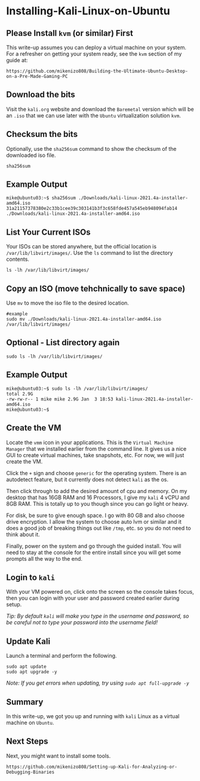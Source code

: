 # Installing-Kali-Linux-on-Ubuntu

## Please Install `kvm` (or similar) First
This write-up assumes you can deploy a virtual machine on your system. For a refresher on getting your system ready, see the `kvm` section of my guide at:

    https://github.com/mikenizo808/Building-the-Ultimate-Ubuntu-Desktop-on-a-Pre-Made-Gaming-PC


## Download the bits
Visit the `kali.org` website and download the `Baremetal` version which will be an `.iso` that we can use later with the `Ubuntu` virtualization solution `kvm`.

## Checksum the bits
Optionally, use the `sha256sum` command to show the checksum of the downloaded iso file.

    sha256sum


## Example Output

    mike@ubuntu03:~$ sha256sum ./Downloads/kali-linux-2021.4a-installer-amd64.iso 
    31a21157378380e2c33b1cee39c303141b3f3c658fde457a545eb948094fab14  ./Downloads/kali-linux-2021.4a-installer-amd64.iso

## List Your Current ISOs
Your ISOs can be stored anywhere, but the official location is `/var/lib/libvirt/images/`. Use the `ls` command to list the directory contents.

    ls -lh /var/lib/libvirt/images/

## Copy an ISO (move tehchnically to save space)
Use `mv` to move the iso file to the desired location.

    #example
    sudo mv ./Downloads/kali-linux-2021.4a-installer-amd64.iso /var/lib/libvirt/images/

## Optional - List directory again

    sudo ls -lh /var/lib/libvirt/images/

## Example Output

    mike@ubuntu03:~$ sudo ls -lh /var/lib/libvirt/images/
    total 2.9G
    -rw-rw-r-- 1 mike mike 2.9G Jan  3 18:53 kali-linux-2021.4a-installer-amd64.iso
    mike@ubuntu03:~$ 

## Create the VM
Locate the `vmm` icon in your applications.  This is the `Virtual Machine Manager` that we installed earlier from the command line.  It gives us a nice GUI to create virtual machines, take snapshots, etc.  For now, we will just create the VM.

Click the `+` sign and choose `generic` for the operating system.  There is an autodetect feature, but it currently does not detect `kali` as the os.

Then click through to add the desired amount of cpu and memory.  On my desktop that has 16GB RAM and 16 Processors, I give my `kali` 4 vCPU and 8GB RAM.  This is totally up to you though since you can go light or heavy.

For disk, be sure to give enough space.  I go with 80 GB and also choose drive encryption.  I allow the system to choose auto lvm or similar and it does a good job of breaking things out like `/tmp`, etc. so you do not need to think about it.

Finally, power on the system and go through the guided install.  You will need to stay at the console for the entire install since you will get some prompts all the way to the end.

## Login to `kali`
With your VM powered on, click onto the screen so the console takes focus, then you can login with your user and password created earlier during setup.

*Tip: By default `kali` will make you type in the username and password, so be careful not to type your password into the username field!*

## Update Kali
Launch a terminal and perform the following.

    sudo apt update
    sudo apt upgrade -y
    
*Note: If you get errors when updating, try using `sudo apt full-upgrade -y`*

## Summary
In this write-up, we got you up and running with `kali` Linux as a virtual machine on `Ubuntu`.

## Next Steps
Next, you might want to install some tools.

    https://github.com/mikenizo808/Setting-up-Kali-for-Analyzing-or-Debugging-Binaries
